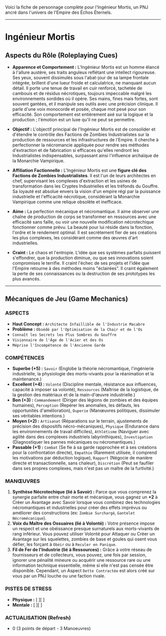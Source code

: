 Voici la fiche de personnage complète pour l'Ingénieur Mortis, un PNJ ancré dans l'univers de l'Empire des Échos Éternels.

---

# Ingénieur Mortis

## Aspects du Rôle (Roleplaying Cues)

*   **Apparence et Comportement :** L'Ingénieur Mortis est un homme élancé à l'allure austère, ses traits anguleux reflétant une intellect rigoureuse. Ses yeux, souvent dissimulés sous l'abat-jour de sa lampe frontale intégrée, brillent d'une lueur froide et calculatrice, ne manquant aucun détail. Il porte une tenue de travail en cuir renforcé, tachetée de cambouis et de résidus nécrotiques, toujours impeccable malgré les environnements sordides où il opère. Ses mains, fines mais fortes, sont souvent gantées, et il manipule ses outils avec une précision clinique. Il parle d'une voix monocorde et posée, chaque mot pesé pour son efficacité. Son comportement est entièrement axé sur la logique et la production ; l'émotion est un luxe qu'il ne peut se permettre.

*   **Objectif :** L'objectif principal de l'Ingénieur Mortis est de consolider et d'étendre le contrôle des Factions de Zombies Industrialistes sur la production de ressources et les infrastructures de l'Empire. Il cherche à perfectionner la nécromancie appliquée pour rendre ses méthodes d'extraction et de fabrication si efficaces qu'elles rendront les Industrialistes indispensables, surpassant ainsi l'influence archaïque de la Monarchie Vampirique.

*   **Affiliation Factionnelle :** L'Ingénieur Mortis est une **figure clé des Factions de Zombies Industrialistes**. Il est l'un de leurs architectes en chef, supervisant les complexes d'extraction et les usines de transformation dans les Cryptes Industrielles et les tréfonds du Gouffre. Sa loyauté est absolue envers la vision d'un empire régi par la puissance industrielle et l'efficacité nécrotique, considérant la Monarchie Vampirique comme une relique obsolète et inefficace.

*   **Aime :** La perfection mécanique et nécromantique. Il aime observer une chaîne de production de corps se transformer en ressources avec une efficacité sans faille, ou voir une nouvelle modification nécrotechique fonctionner comme prévu. La beauté pour lui réside dans la fonction, l'ordre et le rendement optimal. Il est secrètement fier de ses créations les plus complexes, les considérant comme des œuvres d'art industrielles.

*   **Craint :** Le chaos et l'entropie. L'idée que ses systèmes parfaits puissent s'effondrer, que la production diminue, ou que ses innovations soient compromises le terrifie. Il craint l'échec de ses projets et l'idée que l'Empire retourne à des méthodes moins "éclairées". Il craint également la perte de ses connaissances ou la destruction de ses prototypes les plus avancés.

---

## Mécaniques de Jeu (Game Mechanics)

### ASPECTS

*   **Haut Concept :** `Architecte Infaillible de l'Industrie Macabre`
*   **Problème :** `Obsédé par l'Optimisation de la Chair et de l'Os`
*   `Connaît les Secrets les Plus Sombres du Gouffre`
*   `Visionnaire de l'Âge de l'Acier et des Os`
*   `Méprise l'Incompétence de l'Ancienne Garde`

### COMPÉTENCES

*   **Superbe (+5) :** `Savoir` (Englobe la théorie nécromantique, l'ingénierie industrielle, la physiologie des morts-vivants pour la réanimation et la maintenance.)
*   **Excellent (+4) :** `Volonté` (Discipline mentale, résistance aux influences, capacité à imposer sa volonté), `Ressources` (Maîtrise de la logistique, de la gestion des matériaux et de la main-d'œuvre industrielle.)
*   **Bon (+3) :** `Commandement` (Diriger des légions de zombies et des équipes humaines), `Perception` (Repérer les anomalies, les défauts, les opportunités d'amélioration), `Duperie` (Manœuvres politiques, dissimuler ses véritables intentions.)
*   **Moyen (+2) :** `Artisanat` (Réparations sur le terrain, ajustements de précision des dispositifs nécro-mécaniques), `Physique` (Endurance dans les environnements de travail difficiles), `Athlétisme` (Naviguer avec agilité dans des complexes industriels labyrinthiques), `Investigation` (Diagnostiquer les pannes mécaniques ou nécromantiques.)
*   **Passable (+1) :** `Combat` (Se fie à sa garde rapprochée et à ses créations pour la confrontation directe), `Empathie` (Rarement utilisée, il comprend les motivations par déduction logique), `Rapport` (Négocie de manière directe et transactionnelle, sans chaleur), `Discrétion` (Peut se faufiler dans ses propres complexes, mais n'est pas un maître de la furtivité.)

### MANŒUVRES

1.  **Synthèse Nécrotechique (lié à Savoir) :** Parce que vous comprenez la synergie parfaite entre chair morte et mécanique, vous gagnez un **+2** à Créer un Avantage avec Savoir lorsque vous combinez des technologies nécromantiques et industrielles pour créer des effets imprévus ou améliorer des constructions (ex: `Zombie Surchargé`, `Gantelet Nécromécanique`).
2.  **Voix du Maître des Ossuaires (lié à Volonté) :** Votre présence impose un respect et une obéissance presque surnaturels aux morts-vivants de rang inférieur. Vous pouvez utiliser Volonté pour Attaquer ou Créer un Avantage sur les squelettes, zombies de base et goules qui osent vous défier, les forçant à `Obéir` ou à `Reculer en Panique`.
3.  **Fil de Fer de l'Industrie (lié à Ressources) :** Grâce à votre réseau de fournisseurs et de collecteurs, vous pouvez, une fois par session, ignorer une pénalité mineure ou acquérir une ressource rare ou une information technique essentielle, même si elle n'est pas censée être disponible. Cependant, un Aspect `Dette Contractée` est alors créé sur vous par un PNJ louche ou une faction rivale.

### PISTES DE STRESS

*   **Physique :** [ ][ ]
*   **Mentale :** [ ][ ]

### ACTUALISATION (Refresh)

*   0 (3 points de départ - 3 Manoeuvres)